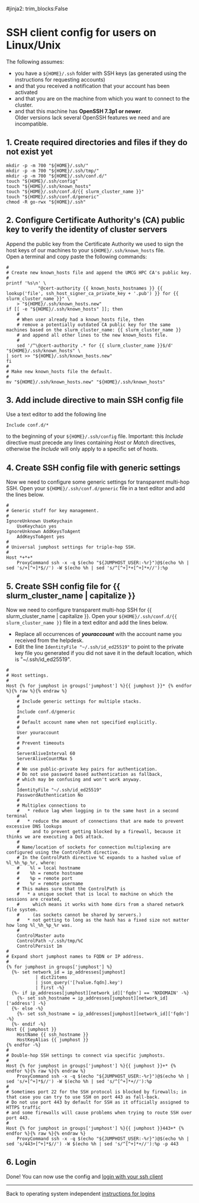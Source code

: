 #jinja2: trim_blocks:False
# SSH client config for users on Linux/Unix

The following assumes:

 * you have a ```${HOME}/.ssh``` folder with SSH keys (as generated using the instructions for requesting accounts)
 * and that you received a notification that your account has been activated
 * and that you are on the machine from which you want to connect to the cluster.
 * and that this machine has **OpenSSH 7.3p1 or newer**.  
   Older versions lack several OpenSSH features we need and are incompatible.

## 1. Create required directories and files if they do not exist yet

```
mkdir -p -m 700 "${HOME}/.ssh/"
mkdir -p -m 700 "${HOME}/.ssh/tmp/"
mkdir -p -m 700 "${HOME}/.ssh/conf.d/"
touch "${HOME}/.ssh/config"
touch "${HOME}/.ssh/known_hosts"
touch "${HOME}/.ssh/conf.d/{{ slurm_cluster_name }}"
touch "${HOME}/.ssh/conf.d/generic"
chmod -R go-rwx "${HOME}/.ssh"

```

## 2. Configure Certificate Authority's (CA) public key to verify the identity of cluster servers

Append the public key from the Certificate Authority we used to sign the host keys of our machines to your ```${HOME}/.ssh/known_hosts``` file.  
Open a terminal and copy paste the following commands:
```
#
# Create new known_hosts file and append the UMCG HPC CA's public key.
#
printf '%s\n' \
            "@cert-authority {{ known_hosts_hostnames }} {{ lookup('file', ssh_host_signer_ca_private_key + '.pub') }} for {{ slurm_cluster_name }}" \
    > "${HOME}/.ssh/known_hosts.new"
if [[ -e "${HOME}/.ssh/known_hosts" ]]; then
    #
    # When user already had a known_hosts file, then 
    # remove a potentially outdated CA public key for the same machines based on the slurm_cluster_name: {{ slurm_cluster_name }}
    # and append all other lines to the new known_hosts file. 
    #
    sed '/^\@cert-authority .* for {{ slurm_cluster_name }}$/d' "${HOME}/.ssh/known_hosts" \
| sort >> "${HOME}/.ssh/known_hosts.new"
fi
#
# Make new known_hosts file the default.
#
mv "${HOME}/.ssh/known_hosts.new" "${HOME}/.ssh/known_hosts"
```

## 3. Add include directive to main SSH config file

Use a text editor to add the following line
```
Include conf.d/*
```
to the beginning of your ```${HOME}/.ssh/config``` file.
Important: this _Include_ directive must precede any lines containing _Host_ or _Match_ directives,
otherwise the _Include_ will only apply to a specific set of hosts.

## 4. Create SSH config file with generic settings

Now we need to configure some generic settings for transparent multi-hop SSH.
Open your ```${HOME}/.ssh/conf.d/generic``` file in a text editor and add the lines below.

```
#
# Generic stuff for key management.
#
IgnoreUnknown UseKeychain
    UseKeychain yes
IgnoreUnknown AddKeysToAgent
    AddKeysToAgent yes
#
# Universal jumphost settings for triple-hop SSH.
#
Host *+*+*
    ProxyCommand ssh -x -q $(echo "${JUMPHOST_USER:-%r}")@$(echo %h | sed 's/+[^+]*$//') -W $(echo %h | sed 's/^[^+]*+[^+]*+//'):%p
```

## 5. Create SSH config file for {{ slurm_cluster_name | capitalize }}

Now we need to configure transparent multi-hop SSH for {{ slurm_cluster_name | capitalize }}.
Open your ```${HOME}/.ssh/conf.d/{{ slurm_cluster_name }}``` file in a text editor and add the lines below.

* Replace all occurrences of _**youraccount**_ with the account name you received from the helpdesk.
* Edit the line ```IdentityFile "~/.ssh/id_ed25519"``` to point to the private key file you generated if you did not save it in the default location, which is "~/.ssh/id_ed25519".

```
#
# Host settings.
#
Host {% for jumphost in groups['jumphost'] %}{{ jumphost }}* {% endfor %}{% raw %}{% endraw %}
    #
    # Include generic settings for multiple stacks.
    #
    Include conf.d/generic
    #
    # Default account name when not specified explicitly.
    #
    User youraccount
    #
    # Prevent timeouts
    #
    ServerAliveInterval 60
    ServerAliveCountMax 5
    #
    # We use public-private key pairs for authentication.
    # Do not use password based authentication as fallback,
    # which may be confusing and won't work anyway.
    #
    IdentityFile "~/.ssh/id_ed25519"
    PasswordAuthentication No
    #
    # Multiplex connections to
    #   * reduce lag when logging in to the same host in a second terminal
    #   * reduce the amount of connections that are made to prevent excessive DNS lookups
    #     and to prevent getting blocked by a firewall, because it thinks we are executing a DoS attack.
    #
    # Name/location of sockets for connection multiplexing are configured using the ControlPath directive.
    # In the ControlPath directive %C expands to a hashed value of %l_%h_%p_%r, where:
    #    %l = local hostname
    #    %h = remote hostname
    #    %p = remote port
    #    %r = remote username
    # This makes sure that the ControlPath is
    #   * a unique socket that is local to machine on which the sessions are created,
    #     which means it works with home dirs from a shared network file system.
    #     (as sockets cannot be shared by servers.)
    #   * not getting to long as the hash has a fixed size not matter how long %l_%h_%p_%r was.
    #
    ControlMaster auto
    ControlPath ~/.ssh/tmp/%C
    ControlPersist 1m
#
# Expand short jumphost names to FQDN or IP address.
#
{% for jumphost in groups['jumphost'] %}
  {%- set network_id = ip_addresses[jumphost]
           | dict2items
           | json_query('[?value.fqdn].key')
           | first -%}
  {%- if ip_addresses[jumphost][network_id]['fqdn'] == 'NXDOMAIN' -%}
    {%- set ssh_hostname = ip_addresses[jumphost][network_id]['address'] -%}
  {%- else -%}
    {%- set ssh_hostname = ip_addresses[jumphost][network_id]['fqdn'] -%}
  {%- endif -%}
Host {{ jumphost }}
    HostName {{ ssh_hostname }}
    HostKeyAlias {{ jumphost }}
{% endfor -%}
#
# Double-hop SSH settings to connect via specific jumphosts.
#
Host {% for jumphost in groups['jumphost'] %}{{ jumphost }}+* {% endfor %}{% raw %}{% endraw %}
    ProxyCommand ssh -x -q $(echo "${JUMPHOST_USER:-%r}")@$(echo %h | sed 's/+[^+]*$//') -W $(echo %h | sed 's/^[^+]*+//'):%p
#
# Sometimes port 22 for the SSH protocol is blocked by firewalls; in that case you can try to use SSH on port 443 as fall-back.
# Do not use port 443 by default for SSH as it officially assigned to HTTPS traffic
# and some firewalls will cause problems when trying to route SSH over port 443.
#
Host {% for jumphost in groups['jumphost'] %}{{ jumphost }}443+* {% endfor %}{% raw %}{% endraw %}
    ProxyCommand ssh -x -q $(echo "${JUMPHOST_USER:-%r}")@$(echo %h | sed 's/443+[^+]*$//') -W $(echo %h | sed 's/^[^+]*+//'):%p -p 443
```

## 6. Login

Done! You can now use the config and [login with your ssh client](../logins-macos-linux/)

-----

Back to operating system independent [instructions for logins](../logins/)
